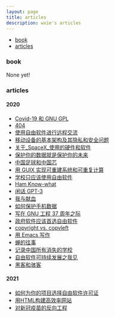 ```yaml
---
layout: page
title: articles
description: wxie's articles
---
```


<div class="navbar">
    <div class="navbar-inner">
        <ul class="nav">
            <li><a href="#book">book</a></li>
            <li><a href="#articles">articles</a></li>
        </ul>
    </div>
</div>


### <a name="book"></a>book

None yet!


### <a name="articles"></a>articles

#### 2020

- [Covid-19 和 GNU GPL](article/Covid-19_和_GNU_GPL.html)
- [404](article/404.html)
- [使用自由软件进行远程交流](article/使用自由软件进行远程交流.html)
- [移动设备的基本架构及其隐私和安全问题](article/移动设备的基本架构及其隐私和安全问题.html)
- [关于_SpaceX_使用的硬件和软件](article/关于_SpaceX_使用的硬件和软件.html)
- [保护你的数据就是保护你的未来](article/保护你的数据就是保护你的未来.html)
- [中国足球和中国芯](article/中国足球和中国芯.html)
- [用 GUIX 实现可重建系统和可重复计算](article/用_GUIX_实现可重建系统和可重复计算.html)
- [学校只应该使用自由软件](article/学校只应该使用自由软件.html)
- [Ham Know-what](article/ham_know-what.html)
- [闲话 GPT-3](article/闲话_GPT-3.html)
- [我与献血](article/我与献血.html)
- [如何保护手机数据](article/如何保护手机数据.html)
- [写在 GNU 工程 37 周年之际](article/写在_GNU_工程_37_周年之际.html)
- [政府软件应该首选自由软件](article/政府软件应该首选自由软件.html)
- [copyright vs. copyleft](article/copyright_vs_copyleft.html)
- [用 Emacs 写作](article/用_Emacs_写作.html)
- [蝉的往事](article/蝉的往事.html)
- [记录中国所有消失的学校](article/记录中国所有消失的学校.html)
- [自由软件可持续发展之我见](article/自由软件可持续发展之我见.html)
- [黑客和骇客](article/hacker-cracker.html)

#### 2021

- [如何为你的项目选择自由软件许可证](article/如何为你的项目选择自由软件许可证.html)
- [用HTML构建高效率网站](article/用HTML构建高效率网站.html)
- [对新冠疫苗的反向工程](article/对新冠疫苗的反向工程.html)